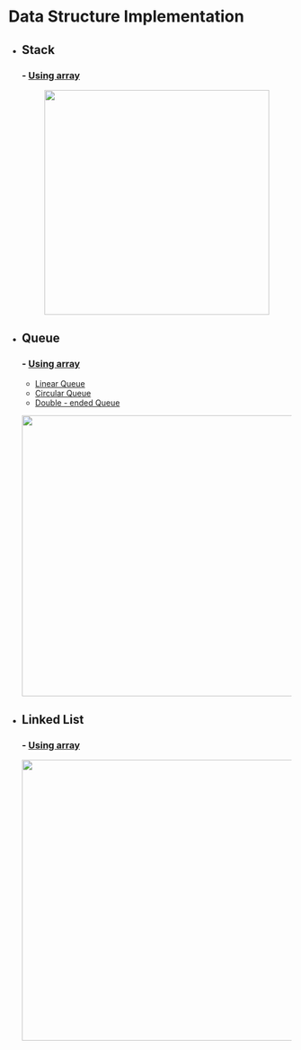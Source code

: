 # Data Structure Implementation

- ## Stack
    ### - [Using array](https://github.com/aayushsoni4/Data-Structure-Implementation/blob/main/Stack_using_array.cpp)
    <p align="center">
      <img src="https://fullyunderstood.com/wp-content/uploads/2020/02/stack.gif" width="400">
    </p>

- ## Queue
    ### - [Using array](https://github.com/aayushsoni4/Data-Structure-Implementation/blob/main/Queue_using_array.cpp)
    - [Linear Queue](https://github.com/aayushsoni4/Data-Structure-Implementation/blob/main/Queue_using_array.cpp)
    - [Circular Queue](https://github.com/aayushsoni4/Data-Structure-Implementation/blob/main/CircularQueue_using_array.cpp)
    - [Double - ended Queue](https://github.com/aayushsoni4/Data-Structure-Implementation/blob/main/Deque_using_array.cpp)
    <p align="center">
      <img src="https://images.ctfassets.net/n9ktizb80e1a/6FJgRmnaa4aPhL7vn8TGd4/9bd02c6c3d5337d42a7f933b5740006f/queue.gif" width="500">
    </p>

- ## Linked List
    ### - [Using array](https://github.com/aayushsoni4/Data-Structure-Implementation/blob/main/Singly_LinkedList.cpp)
    <p align="center">
      <img src="https://www.codesdope.com/staticroot/images/ds/link18.gif" width="500">
    </p>
